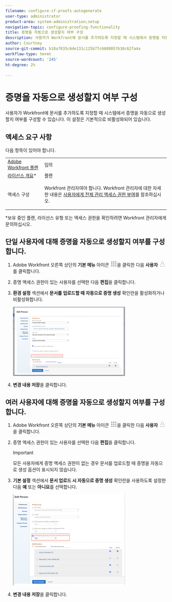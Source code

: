 ```yaml
---
filename: configure-if-proofs-autogenerate
user-type: administrator
product-area: system-administration;setup
navigation-topic: configure-proofing-functionality
title: 증명을 자동으로 생성할지 여부 구성
description: 사용자가 Workfront에 문서를 추가하도록 지정할 때 시스템에서 증명을 자동으로 생성할지 여부를 구성할 수 있습니다. 이 설정은 기본적으로 비활성화되어 있습니다.
author: Courtney
source-git-commit: b18a7835c6de131c125b77c6688057638c62fa4a
workflow-type: tm+mt
source-wordcount: '245'
ht-degree: 2%

---
```



# 증명을 자동으로 생성할지 여부 구성

사용자가 Workfront에 문서를 추가하도록 지정할 때 시스템에서 증명을 자동으로 생성할지 여부를 구성할 수 있습니다. 이 설정은 기본적으로 비활성화되어 있습니다.

## 액세스 요구 사항

다음 항목이 있어야 합니다.

<table style="table-layout:auto"> 
 <col> 
 <col> 
 <tbody> 
  <tr> 
   <td role="rowheader"><a href="https://business.adobe.com/kr/products/workfront/pricing.html" target="_blank">Adobe Workfront 플랜</a> </td> 
   <td>임의</td> 
  </tr> 
  <tr> 
   <td role="rowheader"><a href="../../../administration-and-setup/add-users/access-levels-and-object-permissions/wf-licenses.md" class="MCXref xref">라이선스 개요</a>*</td> 
   <td>플랜</td> 
  </tr> 
  <tr> 
   <td role="rowheader">액세스 구성</td> 
   <td> <p>Workfront 관리자여야 합니다. Workfront 관리자에 대한 자세한 내용은 <a href="../../../administration-and-setup/add-users/configure-and-grant-access/grant-a-user-full-administrative-access.md" class="MCXref xref">사용자에게 전체 관리 액세스 권한 부여</a>를 참조하십시오.</p> </td> 
  </tr> 
 </tbody> 
</table>

&#42;보유 중인 플랜, 라이선스 유형 또는 액세스 권한을 확인하려면 Workfront 관리자에게 문의하십시오.

## 단일 사용자에 대해 증명을 자동으로 생성할지 여부를 구성합니다.

1. Adobe Workfront 오른쪽 상단의 **기본 메뉴** 아이콘 ![기본 메뉴 아이콘](assets/main-menu-icon.png)을 클릭한 다음 **사용자** ![사용자](assets/users-icon-in-main-menu.png)를 클릭합니다.
1. 증명 액세스 권한이 있는 사용자를 선택한 다음 **편집**&#x200B;을 클릭합니다.
1. **환경 설정** 섹션에서 **문서를 업로드할 때 자동으로 증명 생성** 확인란을 활성화하거나 비활성화합니다.

   ![증명 자동 생성](assets/autogenerate-proofs-350x216.png)

1. **변경 내용 저장**&#x200B;을 클릭합니다.

## 여러 사용자에 대해 증명을 자동으로 생성할지 여부를 구성합니다.

1. Adobe Workfront 오른쪽 상단의 **기본 메뉴** 아이콘 ![기본 메뉴 아이콘](assets/main-menu-icon.png)을 클릭한 다음 **사용자** ![사용자 아이콘](assets/users-icon-in-main-menu.png)을 클릭합니다.
1. 증명 액세스 권한이 있는 사용자를 선택한 다음 **편집**&#x200B;을 클릭합니다.

   >[!IMPORTANT]
   >
   >모든 사용자에게 증명 액세스 권한이 없는 경우 문서를 업로드할 때 증명을 자동으로 생성 옵션이 표시되지 않습니다.

1. **기본 설정** 섹션에서 **문서 업로드 시 자동으로 증명 생성** 확인란을 사용하도록 설정한 다음 **예** 또는 **아니요**&#x200B;를 선택합니다.

   ![증명 자동 생성 일괄](assets/autogenerate-proofs-bulk-350x285.png)

1. **변경 내용 저장**&#x200B;을 클릭합니다.

